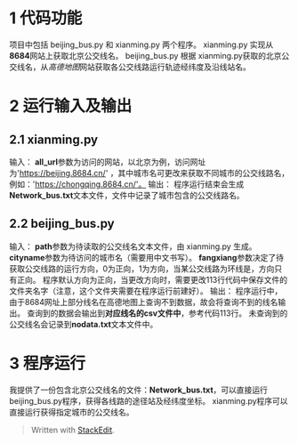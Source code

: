 ﻿1 代码功能
=
项目中包括 beijing_bus.py 和 xianming.py 两个程序。
xianming.py 实现从**8684**网站上获取北京公交线名。
beijing_bus.py 根据 xianming.py获取的北京公交线名，从*高德地图*网站获取各公交线路运行轨迹经纬度及沿线站名。 

2 运行输入及输出
=
2.1 xianming.py
-
输入：
**all_url**参数为访问的网站，以北京为例，访问网址为'https://beijing.8684.cn/' ，其中城市名可更改来获取不同城市的公交线路名，例如：'https://chongqing.8684.cn/'。
输出：
程序运行结束会生成**Network_bus.txt**文本文件，文件中记录了城市包含的公交线路名。

2.2 beijing_bus.py
-
输入：
**path**参数为待读取的公交线名文本文件，由 xianming.py 生成。
**cityname**参数为待访问的城市名（需要用中文书写）。
**fangxiang**参数决定了待获取公交线路的运行方向，0为正向，1为方向，当某公交线路为环线是，方向只有正向。  程序默认方向为正向，当更改方向时，需要更改113行代码中保存文件的文件夹名字（注意，这个文件夹需要在程序运行前建好）。
输出：
程序运行中，由于8684网址上部分线名在高德地图上查询不到数据，故会将查询不到的线名输出。
查询到的数据会输出到**对应线名的csv文件中**，参考代码113行。
未查询到的公交线名会记录到**nodata.txt**文本文件中。

3 程序运行
=
我提供了一份包含北京公交线名的文件：**Network_bus.txt**，可以直接运行beijing_bus.py程序，获得各线路的途径站及经纬度坐标。
xianming.py程序可以直接运行获得指定城市的公交线名。






> Written with [StackEdit](https://stackedit.io/).
